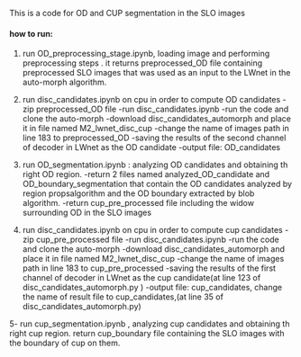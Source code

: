 This is a code for OD  and CUP segmentation in the SLO images

#### how to run:

1. run OD_preprocessing_stage.ipynb, loading image and performing preprocessing steps .
 it returns  preprocessed_OD file containing preprocessed SLO images that was used as an  input to the LWnet in the auto-morph algorithm.  

2. run disc_candidates.ipynb on cpu in order to compute OD candidates
    -zip preprocessed_OD file 
    -run disc_candidates.ipynb
    -run the code and clone the auto-morph 
    -download disc_candidates_automorph and  place it in file  named M2_lwnet_disc_cup
    -change the name of images path in line 183 to preprocessed_OD 
    -saving the results of the second channel of decoder in LWnet as the OD candidate 
    -output file: OD_candidates

3. run OD_segmentation.ipynb : analyzing OD candidates and obtaining th right OD region. 
   -return 2 files named analyzed_OD_candidate and OD_boundary_segmentation that contain the OD candidates analyzed by region propsalgorithm and the OD boundary extracted by blob algorithm. 
   -return cup_pre_processed file including the widow surrounding OD in the SLO images

4.  run disc_candidates.ipynb on cpu in order to compute cup candidates
    -zip cup_pre_processed file 
    -run disc_candidates.ipynb
    -run the code and clone the auto-morph 
    -download disc_candidates_automorph and  place it in file  named M2_lwnet_disc_cup
    -change the name of images path in line 183 to cup_pre_processed
    -saving the results of the first channel of decoder in LWnet as the cup candidate(at line 123 of disc_candidates_automorph.py ) 
    -output file: cup_candidates, change the name of result file to cup_candidates,(at line 35 of disc_candidates_automorph.py)  

5- run cup_segmentation.ipynb , analyzing cup candidates and obtaining th right cup region. 
return cup_boundary file containing the SLO images with the boundary of cup  on them. 